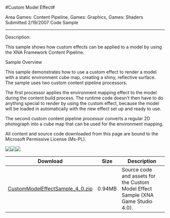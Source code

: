 #Custom Model Effect#

Area
Games: Content Pipeline, Games: Graphics, Games: Shaders
Submitted
2/19/2007
Code Sample

---

Description:

This sample shows how custom effects can be applied to a model by using the XNA Framework Content Pipeline.

 

Sample Overview

This sample demonstrates how to use a custom effect to render a model with a static environment cube map, creating a shiny, reflective surface. The sample uses two custom content pipeline processors.

The first processor applies the environment mapping effect to the model during the content build process. The runtime code doesn't then have to do anything special to render by using the custom effect, because the model will be loaded in automatically with the new effect set up and ready to use.

The second custom content pipeline processor converts a regular 2D photograph into a cube map that can be used for the environment mapping.


All content and source code downloaded from this page are bound to the Microsoft Permissive License (Ms-PL).


![](https://github.com/simondarksidej/XNAGameStudio/blob/master/Images/XNA_CustomModelEffect_01_small.jpg)![](https://github.com/simondarksidej/XNAGameStudio/blob/master/Images/XNA_CustomModelEffect_02_small.jpg)![](https://github.com/simondarksidej/XNAGameStudio/blob/master/Images/XNA_CustomModelEffect_03_small.jpg)		

 
Download | Size | Description
---|---|---|
[CustomModelEffectSample_4_0.zip](https://github.com/simondarksidej/XNAGameStudio/blob/master/Samples/CustomModelEffectSample_4_0.zip?raw=true) | 0.94MB | Source code and assets for the Custom Model Effect Sample (XNA Game Studio 4.0). 